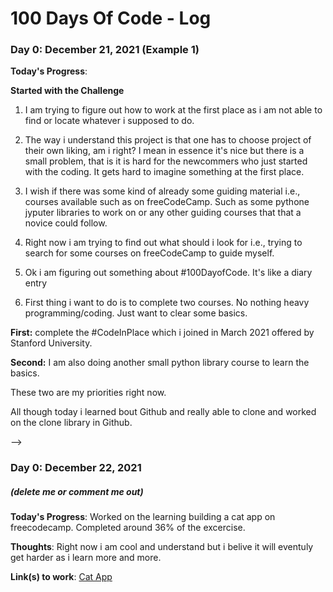 # 100 Days Of Code - Log

### Day 0: December 21, 2021 (Example 1)
<!-- ##### (delete me or comment me out) -->

**Today's Progress**:

**Started with the Challenge**

1.  I am trying to figure out how to work at the first place as i am not able to find or locate whatever i supposed to do.

2. The way i understand this project is that one has to choose project of their own liking, am i right? 
I mean in essence it's nice but there is a small problem, that is it is hard for the newcommers who just started with the coding. It gets hard to imagine something at the first place.

3. I wish if there was some kind of already some guiding material i.e., courses available such as on freeCodeCamp.
Such as some pythone jyputer libraries to work on or any other guiding courses that that a novice could follow. 

4. Right now i am trying to find out what should i look for i.e., trying to search for some courses on freeCodeCamp to guide myself.

5. Ok i am figuring out something about #100DayofCode. It's like a diary entry 

6. First thing i want to do is to complete two courses. No nothing heavy programming/coding. Just want to clear some basics. 

**First:** complete the #CodeInPlace which i joined in March 2021 offered by Stanford University. 

**Second:** I am also doing another small python library course to learn the basics.

These two are my priorities right now.

All though today i learned bout Github and really able to clone and worked on the clone library in Github.

 <!-- Fixed CSS, worked on canvas functionality for the app.

**Thoughts:** Yes struggled and confused and also at the same time i am under huge work load but still going to complete this challenge.

I really struggled with CSS, but, overall, I feel like I am slowly getting better at it. Canvas is still new for me, but I managed to figure out some basic functionality. -->

<!-- **Link to work:** [Calculator App](http://www.example.com) --> -->

### Day 0: December 22, 2021
##### (delete me or comment me out)

**Today's Progress**: Worked on the learning building a cat app on freecodecamp.
Completed around 36% of the excercise. 

**Thoughts**: Right now i am cool and understand but i belive it will eventuly get harder as i learn more and more.

**Link(s) to work**: [Cat App](https://www.freecodecamp.org/learn/responsive-web-design/basic-html-and-html5/link-to-internal-sections-of-a-page-with-anchor-elements)


<!-- ### Day 1: June 27, Monday

**Today's Progress**: I've gone through many exercises on FreeCodeCamp.

**Thoughts** I've recently started coding, and it's a great feeling when I finally solve an algorithm challenge after a lot of attempts and hours spent.

**Link(s) to work**
1. [Find the Longest Word in a String](https://www.freecodecamp.com/challenges/find-the-longest-word-in-a-string)
2. [Title Case a Sentence](https://www.freecodecamp.com/challenges/title-case-a-sentence) -->
